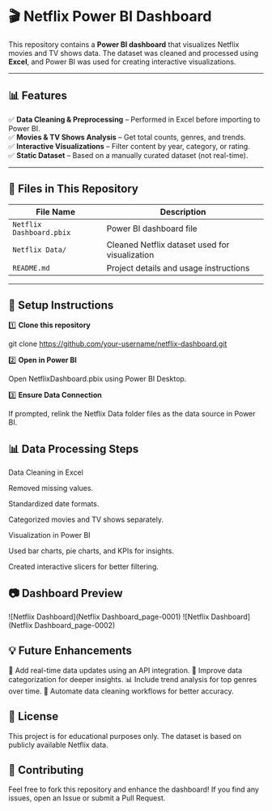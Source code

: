 # 🎬 Netflix Power BI Dashboard  

This repository contains a **Power BI dashboard** that visualizes Netflix movies and TV shows data. The dataset was cleaned and processed using **Excel**, and Power BI was used for creating interactive visualizations.  

---

## 📊 Features  

✅ **Data Cleaning & Preprocessing** – Performed in Excel before importing to Power BI.  
✅ **Movies & TV Shows Analysis** – Get total counts, genres, and trends.  
✅ **Interactive Visualizations** – Filter content by year, category, or rating.  
✅ **Static Dataset** – Based on a manually curated dataset (not real-time).  

---

## 📂 Files in This Repository  

| File Name               | Description |
|-------------------------|-------------|
| `Netflix Dashboard.pbix` | Power BI dashboard file |
| `Netflix Data/`      | Cleaned Netflix dataset used for visualization |
| `README.md`            | Project details and usage instructions |

---

## 🔧 Setup Instructions  

1️⃣ **Clone this repository**  

git clone https://github.com/your-username/netflix-dashboard.git

2️⃣ **Open in Power BI**

Open NetflixDashboard.pbix using Power BI Desktop.

3️⃣ **Ensure Data Connection**

If prompted, relink the Netflix Data folder files as the data source in Power BI.

## 📊 Data Processing Steps
Data Cleaning in Excel

Removed missing values.

Standardized date formats.

Categorized movies and TV shows separately.

Visualization in Power BI

Used bar charts, pie charts, and KPIs for insights.

Created interactive slicers for better filtering.

## 📷 Dashboard Preview
![Netflix Dashboard](Netflix Dashboard_page-0001)
![Netflix Dashboard](Netflix Dashboard_page-0002)

## 💡 Future Enhancements
🚀 Add real-time data updates using an API integration.
📌 Improve data categorization for deeper insights.
📊 Include trend analysis for top genres over time.
🤖 Automate data cleaning workflows for better accuracy.  

## 📜 License
This project is for educational purposes only. The dataset is based on publicly available Netflix data.

## 🙌 Contributing
Feel free to fork this repository and enhance the dashboard! If you find any issues, open an Issue or submit a Pull Request.
